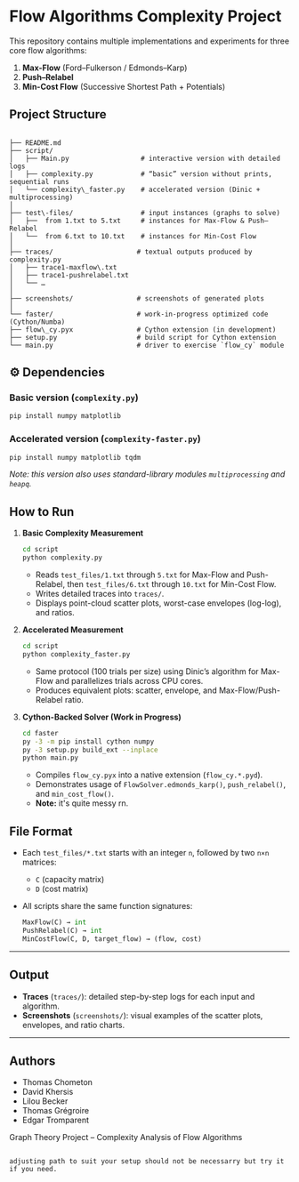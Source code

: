 # Flow Algorithms Complexity Project

This repository contains multiple implementations and experiments for three core flow algorithms:

1. **Max-Flow** (Ford–Fulkerson / Edmonds–Karp)  
2. **Push–Relabel**  
3. **Min-Cost Flow** (Successive Shortest Path + Potentials)

## Project Structure

```

├── README.md                    
├── script/
│   ├── Main.py                  # interactive version with detailed logs
│   ├── complexity.py            # “basic” version without prints, sequential runs
│   └── complexity\_faster.py    # accelerated version (Dinic + multiprocessing)
│
├── test\-files/                 # input instances (graphs to solve)
│   ├──  from 1.txt to 5.txt     # instances for Max-Flow & Push–Relabel
│   └──  from 6.txt to 10.txt    # instances for Min-Cost Flow
│
├── traces/                     # textual outputs produced by complexity.py
│   ├── trace1-maxflow\.txt
│   ├── trace1-pushrelabel.txt
│   └── …
│
├── screenshots/                # screenshots of generated plots
│
└── faster/                     # work-in-progress optimized code (Cython/Numba)
├── flow\_cy.pyx                # Cython extension (in development)
├── setup.py                    # build script for Cython extension
└── main.py                     # driver to exercise `flow_cy` module

```



## ⚙️ Dependencies

### Basic version (`complexity.py`)
```bash
pip install numpy matplotlib
```

### Accelerated version (`complexity-faster.py`)

```bash
pip install numpy matplotlib tqdm
```

*Note: this version also uses standard-library modules `multiprocessing` and `heapq`.*

## How to Run

1. **Basic Complexity Measurement**

   ```bash
   cd script
   python complexity.py
   ```

   * Reads `test_files/1.txt` through `5.txt` for Max-Flow and Push-Relabel, then
     `test_files/6.txt` through `10.txt` for Min-Cost Flow.
   * Writes detailed traces into `traces/`.
   * Displays point-cloud scatter plots, worst-case envelopes (log-log), and ratios.

2. **Accelerated Measurement**

   ```bash
   cd script
   python complexity_faster.py
   ```

   * Same protocol (100 trials per size) using Dinic’s algorithm for Max-Flow
     and parallelizes trials across CPU cores.
   * Produces equivalent plots: scatter, envelope, and Max-Flow/Push-Relabel ratio.

3. **Cython-Backed Solver (Work in Progress)**

   ```bash
   cd faster
   py -3 -m pip install cython numpy
   py -3 setup.py build_ext --inplace
   python main.py
   ```

   * Compiles `flow_cy.pyx` into a native extension (`flow_cy.*.pyd`).
   * Demonstrates usage of `FlowSolver.edmonds_karp()`, `push_relabel()`,
     and `min_cost_flow()`.
   * **Note:** it's quite messy rn.

## File Format

* Each `test_files/*.txt` starts with an integer `n`, followed by two `n×n` matrices:

  * `C` (capacity matrix)
  * `D` (cost matrix)

* All scripts share the same function signatures:

  ```python
  MaxFlow(C) → int
  PushRelabel(C) → int
  MinCostFlow(C, D, target_flow) → (flow, cost)
  ```

---

## Output

* **Traces** (`traces/`): detailed step-by-step logs for each input and algorithm.
* **Screenshots** (`screenshots/`): visual examples of the scatter plots, envelopes,
  and ratio charts.

---

## Authors

* Thomas Chometon
* David Khersis
* Lilou Becker
* Thomas Grégroire
* Edgar Tromparent

Graph Theory Project – Complexity Analysis of Flow Algorithms

```

adjusting path to suit your setup should not be necessarry but try it if you need.
```
